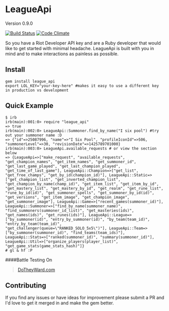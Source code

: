 LeagueApi
==========

Version 0.9.0

[![Build Status](https://travis-ci.org/DanBradbury/LeagueApi.svg?branch=master)](https://travis-ci.org/DanBradbury/LeagueApi)  [![Code Climate](https://codeclimate.com/github/DanBradbury/LeagueApi.png)](https://codeclimate.com/github/DanBradbury/LeagueApi)

So you have a Riot Developer API key and are a Ruby developer that would like to get started with minimal headache. LeagueApi is built with you in mind and to make interactions as painless as possible.

Install
-------

    gem install league_api
    export LOL_KEY="your-key-here" #makes it easy to use a different key in production vs development

Quick Example
------
    $ irb
    irb(main):001:0> require "league_api"
    => true
    irb(main):002:0> LeagueApi::Summoner.find_by_name("I six pool") #try out your summoner name :D
    => {"id"=>25087996, "name"=>"I Six Pool", "profileIconId"=>506, "summonerLevel"=>30, "revisionDate"=>1425789701000}
    irb(main):003:0> LeagueApi.available_requests # or view the section below
    => {LeagueApi=>["make_request", "available_requests", "get_champion_names", "get_item_names", "get_summoner_id", "get_last_game_played", "get_last_champion_played", "get_time_of_last_game"], LeagueApi::Champion=>["get_list", "get_free_champs", "get_by_id(champion_id)"], LeagueApi::Static=>["get_champion_list", "get_inverted_champion_list", "get_champion_by_name(champ_id)", "get_item_list", "get_item_by_id", "get_mastery_list", "get_mastery_by_id", "get_realm", "get_rune_list", "rune_by_id(id)", "get_summoner_spells", "get_summoner_by_id(id)", "get_versions", "get_item_image", "get_champion_image", "get_summoner_image"], LeagueApi::Game=>["recent_games(summoner_id)"], LeagueApi::Summoner=>["find_by_name(summoner_name)", "find_summoners(summoner_id_list)", "get_masteries(ids)", "get_names(ids)", "get_runes(ids)"], LeagueApi::League=>["by_summoner(id)", "entry_by_summoner(id)", "by_team(team_id)",
    "entry_by_team(team_id)", "get_challenger(queue=\"RANKED_SOLO_5x5\")"], LeagueApi::Team=>["by_summoner(summoner_id)", "find_teams(team_ids)"], LeagueApi::Stats=>["ranked(summoner_id)", "summary(summoner_id)"], LeagueApi::Util=>["organize_players(player_list)", "get_game_stats(game_stats_hash)"]}
    # gl & hf :P

####Battle Testing On

> [DoTheyWard.com](http://www.dotheyward.com)

## Contributing

If you find any issues or have ideas for improvement please submit a PR and I'd love to get it merged in and make the gem better.

